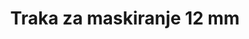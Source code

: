 ---
layout: product
title: "Traka za maskiranje 12 mm"
price: "400" 
desc: "Traka za maskiranje"
img_path: "/assets/img/AK8204.webp"
brand: "AK"
available: true
special_offer: false
new: false
soon: false
cat: "070000"
subcat: "070200"
subsubcat: "070201"
sifra: "AK8204"
popular: false
spec: false
---